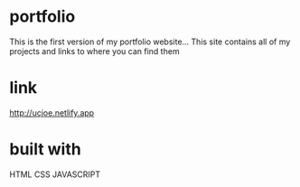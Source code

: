 # portfolio
This is the first version of my portfolio website... 
This site contains all of my projects and links to where you can find them

# link
 http://ucjoe.netlify.app

# built with
 HTML
 CSS
 JAVASCRIPT
